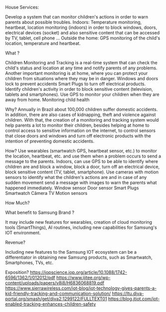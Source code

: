 House Services: 

Develop a system that can monitor children's actions in order to warn parents about possible troubles.
Indoors: Temperature monitoring, heartbeat, location monitoring (indoors) in order to block windows, doors, electrical devices (socket) and also sensitive content that can be accessed by TV, tablet, cell phone ...
Outside the home: GPS monitoring of the child's location, temperature and heartbeat.

What ?

Children Monitoring and Tracking is a real-time system that can check the child's status and location at any time and notify parents of any problems. Another important monitoring is at home, where you can protect your children from situations where they may be in danger.
Windows and doors lock to prevent accidents
Smart Plugs to turn off electrical products.
Identify children's activity in order to block sensitive content (television, tablets and smartphones).
Use GPS to monitor your children when they are away from home.
Monitoring child health


Why?
Annually in Brazil about 100,000 children suffer domestic accidents. In addition, there are also cases of kidnapping, theft and violence against children. With that, the creation of a monitoring and tracking system would help parents a lot to monitor their children, besides helping at home to control access to sensitive information on the internet, to control sensors that close doors and windows and turn off electronic products with the intention of preventing domestic accidents.

How?
Use wearables (smartwatch GPS, heartbeat sensor, etc.) to monitor the location, heartbeat, etc. and use them when a problem occurs to send a message to the parents.
Indoors, can use GPS to be able to identify where children are and block a window, block a door, turn off an electrical device, block sensitive content (TV, tablet, smartphone).
Use cameras with motion sensors to identify what the children's actions are and in case of any sudden movement send a message with images to warn the parents what happened immediately.
Window sensor
Door sensor
Smart Plugs
Smartwatch
Câmera
TV
Motion sensors



How Much?


What benefit to Samsung Brand ?

It may include new features for wearables, creation of cloud monitoring tools (SmartThings), AI routines, including new capabilities for Samsung's IOT environment.

Revenue?

Including new features to the Samsung IOT ecosystem can be a differentiator in obtaining new Samsung products, such as Smartwatch, Smartphones, TVs, etc.

Exposition?
https://iopscience.iop.org/article/10.1088/1742-6596/1362/1/012012/pdf
https://www.ijitee.org/wp-content/uploads/papers/v8i8/H6836068819.pdf
https://www.sierrawireless.com/iot-blog/iot-technology-gives-parents-a-kid-friendly-tracking-and-communication-solution/
https://ltu.diva-portal.org/smash/get/diva2:1299122/FULLTEXT01
https://blog.jtiot.com/iot-enabled-tracking-enhances-children-safety

